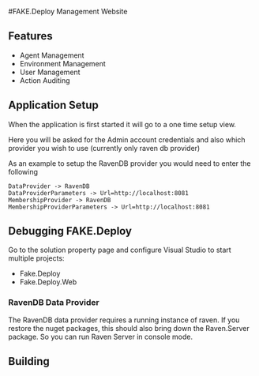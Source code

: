 #FAKE.Deploy Management Website

## Features ##

  * Agent Management	
  * Environment Management
  * User Management
  * Action Auditing

## Application Setup

When the application is first started it will go to a one time setup view. 

Here you will be asked for the Admin account credentials and also which provider you wish to use (currently only raven db provider)

As an example to setup the RavenDB provider you would need to enter the following

	DataProvider -> RavenDB
	DataProviderParameters -> Url=http://localhost:8081
	MembershipProvider -> RavenDB
	MembershipProviderParameters -> Url=http://localhost:8081

  
## Debugging FAKE.Deploy ##

Go to the solution property page and configure Visual Studio to start multiple projects:

  * Fake.Deploy
  * Fake.Deploy.Web

### RavenDB Data Provider

The RavenDB data provider requires a running instance of raven. If you restore the nuget packages, this should also bring down
the Raven.Server package. So you can run Raven Server in console mode.  


## Building ##